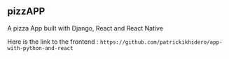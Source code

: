 ## pizzAPP
A pizza App built with Django, React and React Native

Here is the link to the frontend :
`https://github.com/patrickikhidero/app-with-python-and-react`
